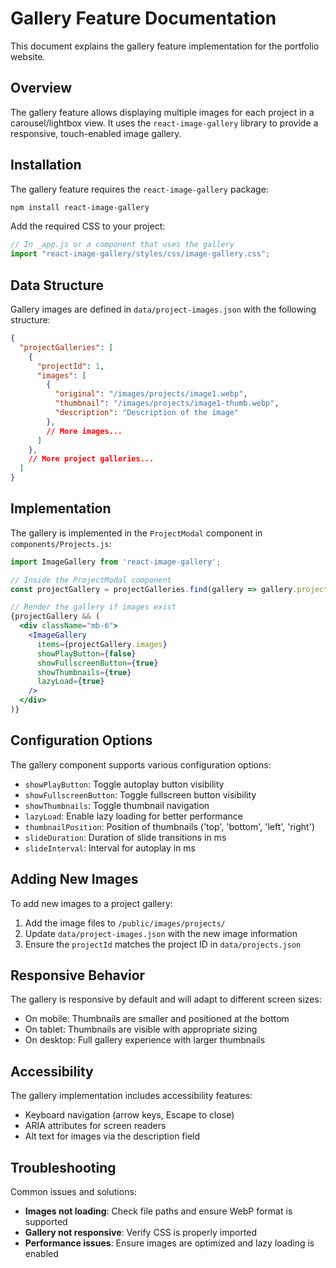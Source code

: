 # Gallery Feature Documentation

This document explains the gallery feature implementation for the portfolio website.

## Overview

The gallery feature allows displaying multiple images for each project in a carousel/lightbox view. It uses the `react-image-gallery` library to provide a responsive, touch-enabled image gallery.

## Installation

The gallery feature requires the `react-image-gallery` package:

```bash
npm install react-image-gallery
```

Add the required CSS to your project:

```javascript
// In _app.js or a component that uses the gallery
import "react-image-gallery/styles/css/image-gallery.css";
```

## Data Structure

Gallery images are defined in `data/project-images.json` with the following structure:

```json
{
  "projectGalleries": [
    {
      "projectId": 1,
      "images": [
        {
          "original": "/images/projects/image1.webp",
          "thumbnail": "/images/projects/image1-thumb.webp",
          "description": "Description of the image"
        },
        // More images...
      ]
    },
    // More project galleries...
  ]
}
```

## Implementation

The gallery is implemented in the `ProjectModal` component in `components/Projects.js`:

```jsx
import ImageGallery from 'react-image-gallery';

// Inside the ProjectModal component
const projectGallery = projectGalleries.find(gallery => gallery.projectId === project.id);

// Render the gallery if images exist
{projectGallery && (
  <div className="mb-6">
    <ImageGallery
      items={projectGallery.images}
      showPlayButton={false}
      showFullscreenButton={true}
      showThumbnails={true}
      lazyLoad={true}
    />
  </div>
)}
```

## Configuration Options

The gallery component supports various configuration options:

- `showPlayButton`: Toggle autoplay button visibility
- `showFullscreenButton`: Toggle fullscreen button visibility
- `showThumbnails`: Toggle thumbnail navigation
- `lazyLoad`: Enable lazy loading for better performance
- `thumbnailPosition`: Position of thumbnails ('top', 'bottom', 'left', 'right')
- `slideDuration`: Duration of slide transitions in ms
- `slideInterval`: Interval for autoplay in ms

## Adding New Images

To add new images to a project gallery:

1. Add the image files to `/public/images/projects/`
2. Update `data/project-images.json` with the new image information
3. Ensure the `projectId` matches the project ID in `data/projects.json`

## Responsive Behavior

The gallery is responsive by default and will adapt to different screen sizes:

- On mobile: Thumbnails are smaller and positioned at the bottom
- On tablet: Thumbnails are visible with appropriate sizing
- On desktop: Full gallery experience with larger thumbnails

## Accessibility

The gallery implementation includes accessibility features:

- Keyboard navigation (arrow keys, Escape to close)
- ARIA attributes for screen readers
- Alt text for images via the description field

## Troubleshooting

Common issues and solutions:

- **Images not loading**: Check file paths and ensure WebP format is supported
- **Gallery not responsive**: Verify CSS is properly imported
- **Performance issues**: Ensure images are optimized and lazy loading is enabled
